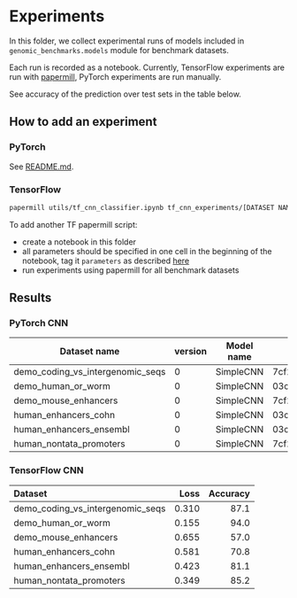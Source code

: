 # Experiments

In this folder, we collect experimental runs of models included in `genomic_benchmarks.models` module for benchmark datasets.  

Each run is recorded as a notebook. Currently, TensorFlow experiments are run with [papermill](https://github.com/nteract/papermill), PyTorch experiments are run manually.

See accuracy of the prediction over test sets in the table below.

## How to add an experiment

### PyTorch

See [README.md](torch_cnn_experiments/README.md).

### TensorFlow

```bash
papermill utils/tf_cnn_classifier.ipynb tf_cnn_experiments/[DATASET NAME].ipynb -p DATASET [DATASET NAME]
```

To add another TF papermill script:

  * create a notebook in this folder
  * all parameters should be specified in one cell in the beginning of the notebook, tag it `parameters` as described [here](https://github.com/nteract/papermill#parameterizing-a-notebook)
  * run experiments using papermill for all benchmark datasets

## Results

### PyTorch CNN

|Dataset name|version|Model name|Commit hash|Test acc|
|---|---|---|---|---|
|demo_coding_vs_intergenomic_seqs|0|SimpleCNN|7cf2bf2faa97e152032ddd01f11f5273b70ad69b|87.3|
|demo_human_or_worm|0|SimpleCNN|03c4658dbfb533fbf030e28df88ca76da9eca811|92.7|
|demo_mouse_enhancers|0|SimpleCNN|7cf2bf2faa97e152032ddd01f11f5273b70ad69b|74.4|
|human_enhancers_cohn|0|SimpleCNN|03c4658dbfb533fbf030e28df88ca76da9eca811|69.6|
|human_enhancers_ensembl|0|SimpleCNN|03c4658dbfb533fbf030e28df88ca76da9eca811|79.8|
|human_nontata_promoters|0|SimpleCNN|7cf2bf2faa97e152032ddd01f11f5273b70ad69b|83.7|


### TensorFlow CNN

| Dataset                          |   Loss |   Accuracy |
|:---------------------------------|-------:|-----------:|
| demo_coding_vs_intergenomic_seqs |  0.310 |       87.1 |
| demo_human_or_worm               |  0.155 |       94.0 |
| demo_mouse_enhancers             |  0.655 |       57.0 |
| human_enhancers_cohn             |  0.581 |       70.8 |
| human_enhancers_ensembl          |  0.423 |       81.1 |
| human_nontata_promoters          |  0.349 |       85.2 |